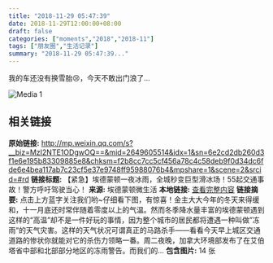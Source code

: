 ```yaml
---
title: "2018-11-29 05:47:39"
date: 2018-11-29T12:00:00+08:00
draft: false
categories: ["moments","2018","2018-11"]
tags: ["朋友圈","生活记录"]
summary: "2018-11-29 05:47:39..."
---
```


我的车还没有换雪胎😢，今天不敢出门浪了…

![Media 1](/Moments/photos/2018-11-29/201811290547390.jpg)

## 相关链接

**原始链接:** http://mp.weixin.qq.com/s?__biz=MzI2NTE1ODgwOQ==&mid=2649605514&idx=1&sn=6e2cd2db260d3f1e6e195b83309885e8&chksm=f2b8cc7cc5cf456a78c4c58deb9f0d34dc6fde6e4bea117ab7c23cf5e37e9748ff95988076b4&mpshare=1&scene=2&srcid=#rd
**链接标题:** 【紧急】埃德蒙顿一夜冰雨，全城秒变巨型滑冰场！55起交通事故！警方呼吁驾驶当心！
**来源:** 埃德蒙顿微生活
**本地链接:** [查看完整内容](/link_content/2018/11/2018-11-29-2/link_content/)
**链接摘要:** 点击上方蓝字关注我们哟~仔细看下图，有惊喜！金主大大今年的冬天来得缓和，十一月底还时常伴随着零度以上的气温。然而冬季降水量丰富的埃德蒙顿遇到这样的“高温”却不是一件好玩的事情，因为整个城市的居民都将遭遇一种叫做”冻雨“的天气灾害。这样的天气状况可谓真正的马路杀手——看看今天早上城区交通道路的惨状你就能对它的杀伤力领略一番。周二夜晚，加拿大环境部发布了在艾伯塔省中部和北部部分地区的冻雨警告。而我们的...
**包含图片:** 14 张


